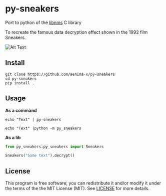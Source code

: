 py-sneakers
======

Port to python of the [libnms](https://github.com/bartobri/libnms) C library

To recreate the famous data decryption effect shown in the 1992 film Sneakers.

![Alt Text](./demo.gif)

Install
-----
```
git clone https://github.com/aenima-x/py-sneakers
cd py-sneakers
pip install .
```

Usage
-----

**As a command**
```
echo "Text" | py-sneakers

echo "Text" |python -m py_sneakers
```

**As a lib**
```python
from py_sneakers.py_sneakers import Sneakers

Sneakers("Some text").decrypt()
```


License
-------

This program is free software; you can redistribute it and/or modify it under the terms of the the
MIT License (MIT). See [LICENSE](LICENSE) for more details.